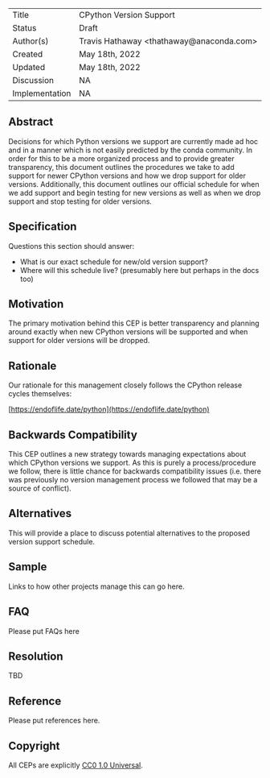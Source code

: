 <table>
<tr><td> Title </td><td> CPython Version Support </td>
<tr><td> Status </td><td> Draft </td></tr>
<tr><td> Author(s) </td><td> Travis Hathaway &lt;thathaway@anaconda.com&gt;</td></tr>
<tr><td> Created </td><td> May 18th, 2022</td></tr>
<tr><td> Updated </td><td> May 18th, 2022</td></tr>
<tr><td> Discussion </td><td> NA </td></tr>
<tr><td> Implementation </td><td> NA </td></tr>
</table>

## Abstract

Decisions for which Python versions we support are currently made ad hoc and in a manner
which is not easily predicted by the conda community. In order for this to be a more organized
process and to provide greater transparency, this document outlines the procedures we take to
add support for newer CPython versions and how we drop support for older versions. Additionally,
this document outlines our official schedule for when we add support and begin testing for new
versions as well as when we drop support and stop testing for older versions.

## Specification

Questions this section should answer:

- What is our exact schedule for new/old version support?
- Where will this schedule live? (presumably here but perhaps in the docs too)

## Motivation

The primary motivation behind this CEP is better transparency and planning around exactly
when new CPython versions will be supported and when support for older versions will be dropped.

## Rationale 

Our rationale for this management closely follows the CPython release cycles themselves:

[https://endoflife.date/python](https://endoflife.date/python)

## Backwards Compatibility

This CEP outlines a new strategy towards managing expectations about which CPython versions
we support. As this is purely a process/procedure we follow, there is little chance for
backwards compatibility issues (i.e. there was previously no version management process
we followed that may be a source of conflict).

## Alternatives

This will provide a place to discuss potential alternatives to the proposed version
support schedule.

## Sample

Links to how other projects manage this can go here.

## FAQ

Please put FAQs here

## Resolution

TBD

## Reference

Please put references here.


## Copyright

All CEPs are explicitly [CC0 1.0 Universal](https://creativecommons.org/publicdomain/zero/1.0/).
